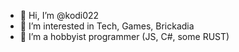 - 👋 Hi, I’m @kodi022
- 👀 I’m interested in Tech, Games, Brickadia
- 🌱 I’m a hobbyist programmer (JS, C#, some RUST)
